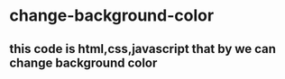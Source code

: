 # change-background-color
<h2>this code is html,css,javascript that by we can change background color </h2>
